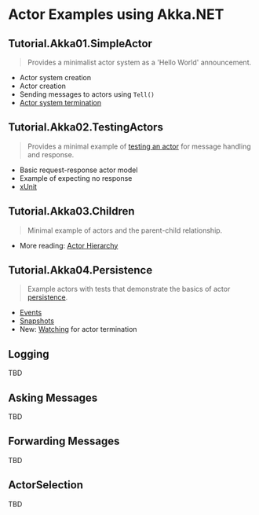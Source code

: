 # Actor Examples using Akka.NET

## Tutorial.Akka01.SimpleActor

> Provides a minimalist actor system as a 'Hello World' announcement.
  * Actor system creation
  * Actor creation
  * Sending messages to actors using ```Tell()```
  * [Actor system termination][1]

## Tutorial.Akka02.TestingActors

> Provides a minimal example of [testing an actor][2] for message handling and response.
  * Basic request-response actor model
  * Example of expecting no response
  * [xUnit]

## Tutorial.Akka03.Children

> Minimal example of actors and the parent-child relationship.
  * More reading: [Actor Hierarchy][3]

## Tutorial.Akka04.Persistence

> Example actors with tests that demonstrate the basics of actor [persistence].
  * [Events]
  * [Snapshots]
  * New: [Watching][4] for actor termination

## Logging

  TBD

## Asking Messages

  TBD

## Forwarding Messages

  TBD

## ActorSelection

  TBD

[1]: https://github.com/akkadotnet/akka.net/issues/1532 "Termination"
[2]: https://petabridge.com/blog/how-to-unit-test-akkadotnet-actors-akka-testkit/ "Unit Testing with TestKit"
[3]: https://petabridge.com/blog/how-actors-recover-from-failure-hierarchy-and-supervision/ "Actor Hierarchy and Supervision"
[4]: https://getakka.net/api/Akka.Dispatch.SysMsg.Watch.html "Watching actors"
[persistence]: https://getakka.net/articles/persistence/architecture.html
[Events]: https://getakka.net/articles/persistence/event-sourcing.html
[Snapshots]: https://getakka.net/articles/persistence/snapshots.html
[xUnit]: https://xunit.github.io/ "xUnit.net Testing"